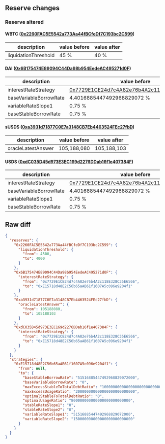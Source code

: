 ## Reserve changes

### Reserve altered

#### WBTC ([0x2260FAC5E5542a773Aa44fBCfeDf7C193bc2C599](https://etherscan.io/address/0x2260FAC5E5542a773Aa44fBCfeDf7C193bc2C599))

| description | value before | value after |
| --- | --- | --- |
| liquidationThreshold | 45 % | 40 % |


#### DAI ([0x6B175474E89094C44Da98b954EedeAC495271d0F](https://etherscan.io/address/0x6B175474E89094C44Da98b954EedeAC495271d0F))

| description | value before | value after |
| --- | --- | --- |
| interestRateStrategy | [0x7729E1CE24d7c4A82e76b4A2c118E328C35E6566](https://etherscan.io/address/0x7729E1CE24d7c4A82e76b4A2c118E328C35E6566) | [0xE15718d48E2C56b65aAB61f1607A5c096e9204f1](https://etherscan.io/address/0xE15718d48E2C56b65aAB61f1607A5c096e9204f1) |
| baseVariableBorrowRate | 4.4016885447492968829072 % | 0 % |
| variableRateSlope1 | 0.75 % | 5.1516885447492968829072 % |
| baseStableBorrowRate | 0.75 % | 5.1516885447492968829072 % |


#### sUSDS ([0xa3931d71877C0E7a3148CB7Eb4463524FEc27fbD](https://etherscan.io/address/0xa3931d71877C0E7a3148CB7Eb4463524FEc27fbD))

| description | value before | value after |
| --- | --- | --- |
| oracleLatestAnswer | 105,188,080 | 105,188,103 |


#### USDS ([0xdC035D45d973E3EC169d2276DDab16f1e407384F](https://etherscan.io/address/0xdC035D45d973E3EC169d2276DDab16f1e407384F))

| description | value before | value after |
| --- | --- | --- |
| interestRateStrategy | [0x7729E1CE24d7c4A82e76b4A2c118E328C35E6566](https://etherscan.io/address/0x7729E1CE24d7c4A82e76b4A2c118E328C35E6566) | [0xE15718d48E2C56b65aAB61f1607A5c096e9204f1](https://etherscan.io/address/0xE15718d48E2C56b65aAB61f1607A5c096e9204f1) |
| baseVariableBorrowRate | 4.4016885447492968829072 % | 0 % |
| variableRateSlope1 | 0.75 % | 5.1516885447492968829072 % |
| baseStableBorrowRate | 0.75 % | 5.1516885447492968829072 % |


## Raw diff

```json
{
  "reserves": {
    "0x2260FAC5E5542a773Aa44fBCfeDf7C193bc2C599": {
      "liquidationThreshold": {
        "from": 4500,
        "to": 4000
      }
    },
    "0x6B175474E89094C44Da98b954EedeAC495271d0F": {
      "interestRateStrategy": {
        "from": "0x7729E1CE24d7c4A82e76b4A2c118E328C35E6566",
        "to": "0xE15718d48E2C56b65aAB61f1607A5c096e9204f1"
      }
    },
    "0xa3931d71877C0E7a3148CB7Eb4463524FEc27fbD": {
      "oracleLatestAnswer": {
        "from": 105188080,
        "to": 105188103
      }
    },
    "0xdC035D45d973E3EC169d2276DDab16f1e407384F": {
      "interestRateStrategy": {
        "from": "0x7729E1CE24d7c4A82e76b4A2c118E328C35E6566",
        "to": "0xE15718d48E2C56b65aAB61f1607A5c096e9204f1"
      }
    }
  },
  "strategies": {
    "0xE15718d48E2C56b65aAB61f1607A5c096e9204f1": {
      "from": null,
      "to": {
        "baseStableBorrowRate": "51516885447492968829072000",
        "baseVariableBorrowRate": "0",
        "maxExcessStableToTotalDebtRatio": "1000000000000000000000000000",
        "maxExcessUsageRatio": "200000000000000000000000000",
        "optimalStableToTotalDebtRatio": "0",
        "optimalUsageRatio": "800000000000000000000000000",
        "stableRateSlope1": "0",
        "stableRateSlope2": "0",
        "variableRateSlope1": "51516885447492968829072000",
        "variableRateSlope2": "150000000000000000000000000"
      }
    }
  }
}
```